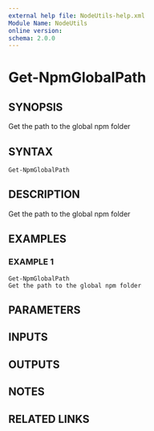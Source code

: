 ```yaml
---
external help file: NodeUtils-help.xml
Module Name: NodeUtils
online version:
schema: 2.0.0
---
```


# Get-NpmGlobalPath

## SYNOPSIS
Get the path to the global npm folder

## SYNTAX

```
Get-NpmGlobalPath
```

## DESCRIPTION
Get the path to the global npm folder

## EXAMPLES

### EXAMPLE 1
```
Get-NpmGlobalPath
Get the path to the global npm folder
```

## PARAMETERS

## INPUTS

## OUTPUTS

## NOTES

## RELATED LINKS
